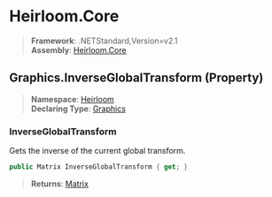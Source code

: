 # Heirloom.Core

> **Framework**: .NETStandard,Version=v2.1  
> **Assembly**: [Heirloom.Core][0]

## Graphics.InverseGlobalTransform (Property)

> **Namespace**: [Heirloom][0]  
> **Declaring Type**: [Graphics][1]

### InverseGlobalTransform

Gets the inverse of the current global transform.

```cs
public Matrix InverseGlobalTransform { get; }
```

> **Returns**: [Matrix][2]

[0]: ../../../Heirloom.Core.md
[1]: ../Graphics.md
[2]: ../Matrix.md
